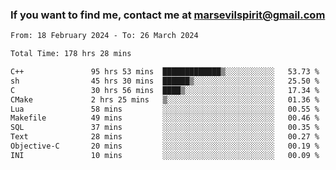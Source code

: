 ### If you want to find me, contact me at marsevilspirit@gmail.com

<!--
**marsevilspirit/marsevilspirit** is a ✨ _special_ ✨ repository because its `README.md` (this file) appears on your GitHub profile.

Here are some ideas to get you started:

- 🔭 I’m currently working on ...
- 🌱 I’m currently learning ...
- 👯 I’m looking to collaborate on ...
- 🤔 I’m looking for help with ...
- 💬 Ask me about ...
- 📫 How to reach me: ...
- 😄 Pronouns: ...
- ⚡ Fun fact: ...
-->
<!--START_SECTION:waka-->

```txt
From: 18 February 2024 - To: 26 March 2024

Total Time: 178 hrs 28 mins

C++               95 hrs 53 mins  █████████████▒░░░░░░░░░░░   53.73 %
sh                45 hrs 30 mins  ██████▒░░░░░░░░░░░░░░░░░░   25.50 %
C                 30 hrs 56 mins  ████▒░░░░░░░░░░░░░░░░░░░░   17.34 %
CMake             2 hrs 25 mins   ▒░░░░░░░░░░░░░░░░░░░░░░░░   01.36 %
Lua               58 mins         ░░░░░░░░░░░░░░░░░░░░░░░░░   00.55 %
Makefile          49 mins         ░░░░░░░░░░░░░░░░░░░░░░░░░   00.46 %
SQL               37 mins         ░░░░░░░░░░░░░░░░░░░░░░░░░   00.35 %
Text              28 mins         ░░░░░░░░░░░░░░░░░░░░░░░░░   00.27 %
Objective-C       20 mins         ░░░░░░░░░░░░░░░░░░░░░░░░░   00.19 %
INI               10 mins         ░░░░░░░░░░░░░░░░░░░░░░░░░   00.09 %
```

<!--END_SECTION:waka-->
